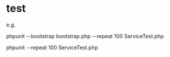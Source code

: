 # test
e.g.

phpunit --bootstrap bootstrap.php --repeat 100  ServiceTest.php

phpunit --repeat 100  ServiceTest.php
